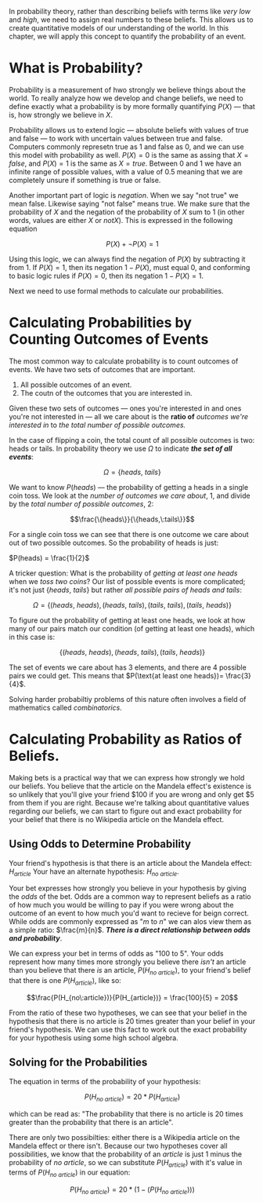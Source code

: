 In probability theory, rather than describing beliefs with terms like _very low_ and _high_, we need to assign real numbers to these beliefs. This allows us to create quantitative models of our understanding of the world. In this chapter, we will apply this concept to quantify the probability of an event.

# What is Probability?
Probability is a measurement of hwo strongly we believe things about the world. To really analyze how we develop and change beliefs, we need to define exactly what a probability is by more formally quantifying $P(X)$ — that is, how strongly we believe in $X$.

Probability allows us to extend logic — absolute beliefs with values of true and false — to work with uncertain values between true and false. Computers commonly represetn true as 1 and false as 0, and we can use this model with probability as well. $P(X) = 0$ is the same as assing that $X = false$, and $P(X) = 1$ is the same as $X = true$. Between 0 and 1 we have an infinite range of possible values, with a value of 0.5 meaning that we are completely unsure if something is true or false.

Another important part of logic is _negation_. When we say "not true" we mean false. Likewise saying "not false" means true. We make sure that the probability of $X$ and the negation of the probability of $X$ sum to 1 (in other words, values are either $X$ or $not X$). This is expressed in the following equation
```math
P(X) + \neg P(X) = 1
```

Using this logic, we can always find the negation of $P(X)$ by subtracting it from 1. If $P(X) = 1$, then its negation $1 - P(X)$, must equal 0, and conforming to basic logic rules if $P(X) = 0$, then its negation $1 - P(X) = 1$.

Next we need to use formal methods to calculate our probabilities.

# Calculating Probabilities by Counting Outcomes of Events
The most common way to calculate probability is to count outcomes of events. We have two sets of outcomes that are important.

1. All possible outcomes of an event.
2. The coutn of the outcomes that you are interested in.

Given these two sets of outcomes — ones you're interested in and ones you're not interested in — all we care about is the **ratio of** *outcomes we're interested in* to *the total number of possible outcomes.* 

In the case of flipping a coin, the total count of all possible outcomes is two: heads or tails. In probability theory we use $\Omega$ to indicate ***the set of all events***:

```math
\Omega = \{heads,\:tails\}
```

We want to know $P(heads)$ — the probability of getting a heads in a single coin toss. We look at the _number of outcomes we care about_, 1, and divide by the _total number of possible outcomes_, 2:

```math
\frac{\{heads\}}{\{heads,\:tails\}}
```

For a single coin toss we can see that there is one outcome we care about out of two possible outcomes. So the probability of heads is just:

$P(heads) = \frac{1}{2}$

A tricker question: What is the probability of *getting at least one heads* when we *toss two coins*? Our list of possible events is more complicated; it's not just $\{heads,\:tails\}$ but rather *all possible pairs of heads and tails*:

```math
\Omega = \{(heads,\:heads),(heads,\:tails),(tails,\:tails),(tails,\:heads)\}
```

To figure out the probability of getting at least one heads, we look at how many of our pairs match our condition (of getting at least one heads), which in this case is:
```math
\{(heads,\:heads),(heads,\:tails),(tails,\:heads)\}
```

The set of events we care about has 3 elements, and there are 4 possible pairs we could get. This means that $P(\text{at least one heads})= \frac{3}{4}$.

Solving harder probabiltiy problems of this nature often involves a field of mathematics called _combinatorics_.

# Calculating Probability as Ratios of Beliefs.
Making bets is a practical way that we can express how strongly we hold our beliefs. You believe that the article on the Mandela effect's existence is so unlikely that you'll give your friend $100 if you are wrong and only get $5 from them if you are right. Because we're talking about quantitative values regarding our beliefs, we can start to figure out and exact probability for your belief that there is no Wikipedia article on the Mandela effect.

## Using Odds to Determine Probability
Your friend's hypothesis is that there is an article about the Mandela effect: $H_{article}$ Your have an alternate hypothesis: $H_{no\:article}$.

Your bet expresses how strongly you believe in your hypothesis by giving the _odds_ of the bet. Odds are a common way to represent beliefs as a ratio of how much you would be willing to pay if you were wrong about the outcome of an event to how much you'd want to recieve for beign correct. While odds are commonly expressed as "$m$ to $n$" we can alos view them as a simple ratio: $\frac{m}{n}$. ***There is a direct relationship between odds and probability***.

We can express your bet in terms of odds as "100 to 5". Your odds represent how many times more strongly you believe there _isn't_ an article than you believe that there _is_ an article, $P(H_{no\:article})$, to your friend's belief that there is one $P(H_{article})$, like so:

```math
\frac{P(H_{no\:article})}{P(H_{article})} = \frac{100}{5} = 20
```

From the ratio of these two hypotheses, we can see that your belief in the hypothesis that there is no article is 20 times greater than your belief in your friend's hypothesis. We can use this fact to work out the exact probability for your hypothesis using some high school algebra.

## Solving for the Probabilities
The equation in terms of the probability of your hypothesis:
```math
P(H_{no\:article}) = 20 * P(H_{article})
```
which can be read as: "The probability that there is no article is 20 times greater than the probability that there is an article".

There are only two possibilties: either there is a Wikipedia article on the Mandela effect or there isn't. Because our two hypotheses cover all possibilities, we know that the probability of an _article_ is just 1 minus the probability of _no article_, so we can substitute $P(H_{article})$ with it's value in terms of $P(H_{no\:article})$ in our equation:

```math
P(H_{no\:article}) = 20 * (1 - (P(H_{no\:article})))
```